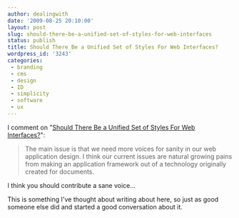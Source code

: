 ```yaml
---
author: dealingwith
date: '2009-08-25 20:10:00'
layout: post
slug: should-there-be-a-unified-set-of-styles-for-web-interfaces
status: publish
title: Should There Be a Unified Set of Styles For Web Interfaces?
wordpress_id: '3243'
categories:
 - branding
 - cms
 - design
 - ID
 - simplicity
 - software
 - ux
---
```


I comment on "[Should There Be a Unified Set of Styles For Web
Interfaces?][1]":

> The main issue is that we need more voices for sanity in our web application
design. I think our current issues are natural growing pains from making an
application framework out of a technology originally created for documents.


I think you should contribute a sane voice...

This is something I've thought about writing about here, so just as good
someone else did and started a good conversation about it.

   [1]: http://www.usabilitypost.com/2009/08/24/unified-set-of-styles-for-web-interfaces/comment-page-1/

   

